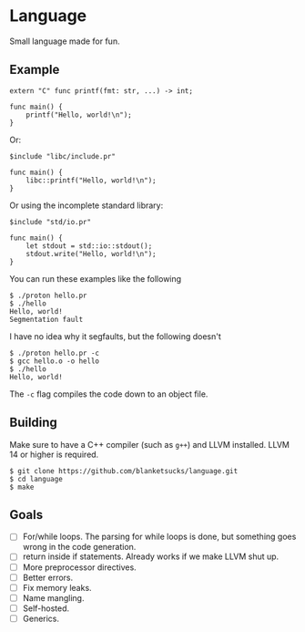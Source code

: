 # Language

Small language made for fun.

## Example

```
extern "C" func printf(fmt: str, ...) -> int;

func main() {
    printf("Hello, world!\n");
}
```
Or:
```
$include "libc/include.pr"

func main() {
    libc::printf("Hello, world!\n");
}
```
Or using the incomplete standard library:
```
$include "std/io.pr"

func main() {
    let stdout = std::io::stdout();
    stdout.write("Hello, world!\n");
}
```

You can run these examples like the following

```console
$ ./proton hello.pr
$ ./hello
Hello, world!
Segmentation fault
``` 
I have no idea why it segfaults, but the following doesn't

```console
$ ./proton hello.pr -c
$ gcc hello.o -o hello
$ ./hello
Hello, world!
```

The `-c` flag compiles the code down to an object file.

## Building

Make sure to have a C++ compiler (such as `g++`) and LLVM installed. LLVM 14 or higher is required.

```console
$ git clone https://github.com/blanketsucks/language.git
$ cd language
$ make 
```

## Goals

- [ ] For/while loops. The parsing for while loops is done, but something goes wrong in the code generation.
- [ ] return inside if statements. Already works if we make LLVM shut up.
- [ ] More preprocessor directives.
- [ ] Better errors.
- [ ] Fix memory leaks.
- [ ] Name mangling.
- [ ] Self-hosted.
- [ ] Generics.

